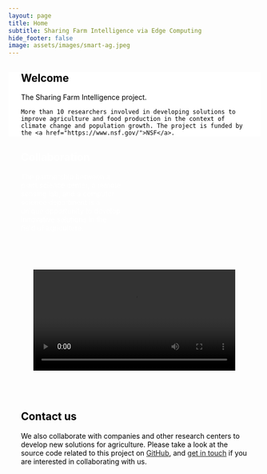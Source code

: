 ```yaml
---
layout: page
title: Home
subtitle: Sharing Farm Intelligence via Edge Computing
hide_footer: false
image: assets/images/smart-ag.jpeg
---
```

<style>
  @media screen and (min-width: 1024px)
  .container {
    max-width: 100%;
  }
  @media screen and (min-width: 1024px)
  .navbar > .container .navbar-brand, .container > .navbar .navbar-brand {
    margin-left: 0.0rem;
  }

  @media screen and (min-width: 769px), print
  .text {
      padding: 9rem 4.5rem;
  }

  .section {
    padding: 0px;
  }

  .container {
    margin: 0 auto;
  }

  .text {
    margin-block-start: 1em;
    margin-block-end: 1em;
    margin: 5%;
  }

  .image-background {
    background-repeat: no-repeat;
    background-size: cover;
    padding: 0px; /* Adjust the padding as needed */
    color: white; /* Text color for legibility */
  }

  .white-background {
    background-color: white;
    background-size: cover;
    padding: 0px; /* Adjust the padding as needed */
    color: black;
  }

  .video-background {
    padding: 50px; /* Adjust the padding as needed */
  }

</style>
<div class="heading-center white-background">
  <div class="text">
    <h2 class="title is-2">Welcome</h2>
    The Sharing Farm Intelligence project.

    More than 10 researchers involved in developing solutions to improve agriculture and food production in the context of climate change and population growth. The project is funded by the <a href="https://www.nsf.gov/">NSF</a>.
  </div>
</div>

<div class="heading-center image-background" style="background-image: url('../assets/images/gallery/members.jpg');">
  <div class="text" style="width: 40%;">
  <h2 class="title is-2">Collaboration</h2>
    The partnership between a plant science center, a remote sensing lab, and a computer science department is a unique opportunity to develop innovative solutions in the field of agriculture.
  </div>
</div>

<div class="video-background">
  <video width="100%" controls>
  <source src="https://github.com/CPS-SmartFarm/cps-smartfarm.github.io/raw/main/docs/assets/videos/cps.mp4" type="video/mp4">
  </video>
</div>

<div class="heading-center image-background" style="background-image: url('../assets/images/gallery/field.jpg'); color: black;">
  <div class="text">
    <h2 class="title is-2">Contact us</h2>
    We also collaborate with companies and other research centers to develop new solutions for agriculture. Please take a look at the source code related to this project on <a href="https://github.com/CPS-SmartFarm">GitHub</a>, and <a href="mailto:flavio.esposito@slu.edu">get in touch</a> if you are interested in collaborating with us.
  </div>
</div>

